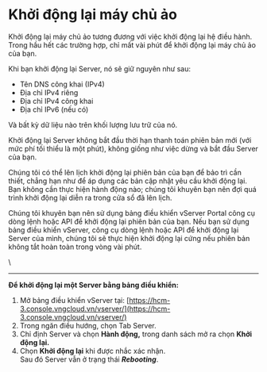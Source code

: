 # Khởi động lại máy chủ ảo

Khởi động lại máy chủ ảo tương đương với việc khởi động lại hệ điều hành. Trong hầu hết các trường hợp, chỉ mất vài phút để khởi động lại máy chủ ảo của bạn.

Khi bạn khởi động lại Server, nó sẽ giữ nguyên như sau:

* Tên DNS công khai (IPv4)
* Địa chỉ IPv4 riêng
* Địa chỉ IPv4 công khai
* Địa chỉ IPv6 (nếu có)

Và bất kỳ dữ liệu nào trên khối lượng lưu trữ của nó.

Khởi động lại Server không bắt đầu thời hạn thanh toán phiên bản mới (với mức phí tối thiểu là một phút), không giống như việc dừng và bắt đầu Server của bạn.

Chúng tôi có thể lên lịch khởi động lại phiên bản của bạn để bảo trì cần thiết, chẳng hạn như để áp dụng các bản cập nhật yêu cầu khởi động lại. Bạn không cần thực hiện hành động nào; chúng tôi khuyên bạn nên đợi quá trình khởi động lại diễn ra trong cửa sổ đã lên lịch. 

Chúng tôi khuyên bạn nên sử dụng bảng điều khiển vServer Portal công cụ dòng lệnh hoặc API để khởi động lại phiên bản của bạn. Nếu bạn sử dụng bảng điều khiển vServer, công cụ dòng lệnh hoặc API để khởi động lại Server của mình, chúng tôi sẽ thực hiện khởi động lại cứng nếu phiên bản không tắt hoàn toàn trong vòng vài phút.

\


***

**Để khởi động lại một Server bằng bảng điều khiển:**

1. Mở bảng điều khiển vServer tại: [https://hcm-3.console.vngcloud.vn/vserver/](https://hcm-3.console.vngcloud.vn/vserver/)
2. Trong ngăn điều hướng, chọn Tab Server.
3. Chỉ định Server và chọn **Hành động,** trong danh sách mở ra chọn **Khởi động lại.**
4. Chọn **Khởi động lại** khi được nhắc xác nhận.\
   Sau đó Server vẫn ở trạng thái _**Rebooting**_.
